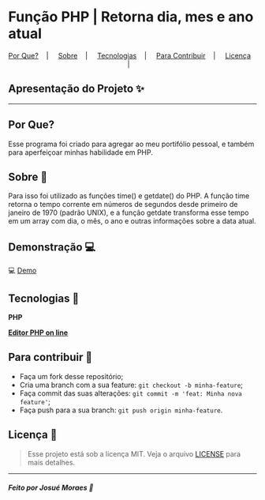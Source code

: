 

<h1>Função PHP | Retorna dia, mes e ano atual </h1>


<p align="center">
  <a href="#por que?">Por Que?</a>&nbsp;&nbsp;&nbsp; | &nbsp;&nbsp;&nbsp;
  <a href="#sobre-memo">Sobre</a>&nbsp;&nbsp;&nbsp; | &nbsp;&nbsp;&nbsp;
  <a href="#tecnologias-rocket">Tecnologias</a>&nbsp;&nbsp;&nbsp; | &nbsp;&nbsp;&nbsp;
  <a href="#para-contribuir-">Para Contribuir</a>&nbsp;&nbsp;&nbsp; | &nbsp;&nbsp;&nbsp;
  <a href="#licença-scroll">Licença</a>&nbsp;&nbsp;&nbsp; | &nbsp;&nbsp;&nbsp;
</p>


## Apresentação do Projeto :sparkles:



---
## Por Que?

Esse programa foi criado para agregar ao meu portifólio pessoal, e também para 
aperfeiçoar minhas habilidade em PHP.

## Sobre :memo:

Para isso foi utilizado as funções time() e getdate() do PHP. A função time retorna o tempo corrente em números de segundos desde primeiro de janeiro de 1970 (padrão UNIX), e a função getdate transforma esse tempo em um array com dia, o mês, o ano e outras informações sobre a data atual.

## Demonstração :computer:

 :computer: <a href="https://paiza.io/projects/kk94WSss6yEOBicKgraZ2g"> Demo </a>

## Tecnologias :rocket:

**PHP**

**<a href="https://paiza.io/en/languages/online-php-editor">Editor PHP on line </a>**

## Para contribuir 🤔

- Faça um fork desse repositório;
- Cria uma branch com a sua feature: `git checkout -b minha-feature`;
- Faça commit das suas alterações: `git commit -m 'feat: Minha nova feature'`;
- Faça push para a sua branch: `git push origin minha-feature`.

## Licença :scroll:

> Esse projeto está sob a licença MIT. Veja o arquivo [LICENSE](LICENSE) para mais detalhes.

---

##### Feito por Josué Moraes :wave:
